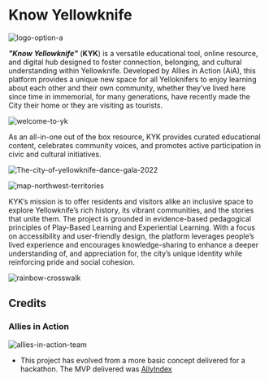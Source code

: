 # Know Yellowknife

  ![logo-option-a](https://github.com/user-attachments/assets/a4b884d7-1f01-4dc5-adae-7c7db572a678)

***"Know Yellowknife"*** (**KYK**) is a versatile educational tool, online resource, and digital hub designed to foster connection, belonging, and cultural understanding within Yellowknife. Developed by Allies in Action (AiA), this platform provides a unique new space for all Yelloknifers to enjoy learning about each other and their own community, whether they’ve lived here since time in immemorial, for many generations, have recently made the City their home or they are visiting as tourists.

   ![welcome-to-yk](https://github.com/user-attachments/assets/fe47c39b-b5fb-406f-a4ff-2a89181d4f56)

As an all-in-one out of the box resource, KYK provides curated educational content, celebrates community voices, and promotes active participation in civic and cultural initiatives.

  ![The-city-of-yellowknife-dance-gala-2022](https://github.com/user-attachments/assets/03e30f94-7641-4a7a-bf84-937422f63165)

  ![map-northwest-territories](https://github.com/user-attachments/assets/9214028c-54bd-4bd7-a6f2-93229036f44b)

KYK’s mission is to offer residents and visitors alike an inclusive space to explore Yellowknife’s rich history, its vibrant communities, and the stories that unite them. The project is grounded in evidence-based pedagogical principles of Play-Based Learning and Experiential Learning. With a focus on accessibility and user-friendly design, the platform leverages people’s lived experience and  encourages knowledge-sharing to enhance a deeper understanding of, and appreciation for, the city’s unique identity while reinforcing pride and social cohesion.

  ![rainbow-crosswalk](https://github.com/user-attachments/assets/cd102793-9a64-4179-bfe4-111c5e30863e)

<!-- # ( ***PLACEHOLDER for all the other CONTENTS*** ) -->

## Credits

### Allies in Action
  ![allies-in-action-team](https://github.com/user-attachments/assets/123dfd14-d2f9-48e6-8ffd-ad6eb5cd590f)

- This project has evolved from a more basic concept delivered for a hackathon. The MVP delivered was [AllyIndex](https://declan444.github.io/24-7-hackathon-team9/index.html)
